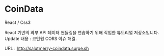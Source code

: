 # CoinData

React / Css3

React 기반의 외부 API 데이터 핸들링을 연습하기 위해 작업한 튜토리얼 저장소입니다.
Update 내용 : 코인원 CORS 이슈 해결.

URL : http://salutmerry-coindata.surge.sh
